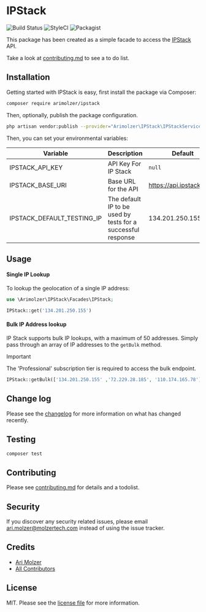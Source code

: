# IPStack

![Build Status](https://github.com/arimolzer/ipstack/actions/workflows/run-tests.yml/badge.svg)
![StyleCI](https://github.styleci.io/repos/924614295/shield)
![Packagist](https://img.shields.io/packagist/dt/arimolzer/ipstack)

This package has been created as a simple facade to access the [IPStack](https://ipstack.com/) API. 

Take a look at [contributing.md](contributing.md) to see a to do list.

## Installation

Getting started with IPStack is easy, first install the package via Composer:

```bash
composer require arimolzer/ipstack
```

Then, optionally, publish the package configuration. 

```bash
php artisan vendor:publish --provider="Arimolzer\IPStack\IPStackServiceProvider"
```

Then, you can set your environmental variables:

| Variable                   | Description                                                  | Default                  |
|----------------------------|--------------------------------------------------------------|--------------------------| 
| IPSTACK_API_KEY            | API Key For IP Stack                                         | `null`                   |
| IPSTACK_BASE_URI           | Base URL for the API                                         | https://api.ipstack.com/ |
| IPSTACK_DEFAULT_TESTING_IP | The default IP to be used by tests for a successful response | 134.201.250.155          |


## Usage

#### Single IP Lookup
To lookup the geolocation of a single IP address:
```php
use \Arimolzer\IPStack\Facades\IPStack;

IPStack::get('134.201.250.155')
```

#### Bulk IP Address lookup
IP Stack supports bulk IP lookups, with a maximum of 50 addresses. Simply pass through an array of IP addresses to the `getBulk` method. 
> [!IMPORTANT]
> The 'Professional' subscription tier is required to access the bulk endpoint.

```php
IPStack::getBulk(['134.201.250.155' ,'72.229.28.185', '110.174.165.78'])
```

## Change log

Please see the [changelog](changelog.md) for more information on what has changed recently.

## Testing

```bash
composer test
```

## Contributing

Please see [contributing.md](contributing.md) for details and a todolist.

## Security

If you discover any security related issues, please email ari.molzer@molzertech.com instead of using the issue tracker.

## Credits

- [Ari Molzer](https://github.com/arimolzer)
- [All Contributors](https://github.com/arimolzer/ipstack/graphs/contributors)

## License
MIT. Please see the [license file](license.md) for more information.
